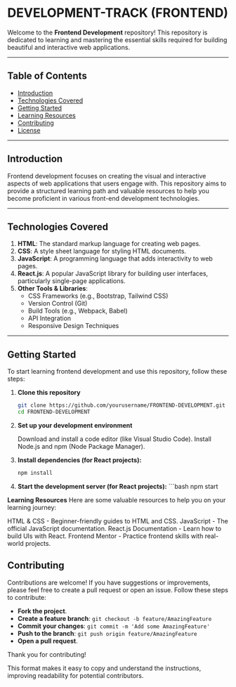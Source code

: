 # DEVELOPMENT-TRACK (FRONTEND)

Welcome to the **Frontend Development** repository! This repository is dedicated to learning and mastering the essential skills required for building beautiful and interactive web applications.

---

## Table of Contents

- [Introduction](#introduction)
- [Technologies Covered](#technologies-covered)
- [Getting Started](#getting-started)
- [Learning Resources](#learning-resources)
- [Contributing](#contributing)
- [License](#license)

---

## Introduction

Frontend development focuses on creating the visual and interactive aspects of web applications that users engage with. This repository aims to provide a structured learning path and valuable resources to help you become proficient in various front-end development technologies.

---

## Technologies Covered

1. **HTML**: The standard markup language for creating web pages.
2. **CSS**: A style sheet language for styling HTML documents.
3. **JavaScript**: A programming language that adds interactivity to web pages.
4. **React.js**: A popular JavaScript library for building user interfaces, particularly single-page applications.
5. **Other Tools & Libraries**:
   - CSS Frameworks (e.g., Bootstrap, Tailwind CSS)
   - Version Control (Git)
   - Build Tools (e.g., Webpack, Babel)
   - API Integration
   - Responsive Design Techniques

---

## Getting Started

To start learning frontend development and use this repository, follow these steps:

1. **Clone this repository**
   ```bash
   git clone https://github.com/yourusername/FRONTEND-DEVELOPMENT.git
   cd FRONTEND-DEVELOPMENT

2. **Set up your development environment**

    Download and install a code editor (like Visual Studio Code).
    Install Node.js and npm (Node Package Manager).

3. **Install dependencies (for React projects):**
      ```bash
      npm install
4. **Start the development server (for React projects):**
       ```bash
       npm start



**Learning Resources**
Here are some valuable resources to help you on your learning journey:

HTML & CSS - Beginner-friendly guides to HTML and CSS.
JavaScript - The official JavaScript documentation.
React.js Documentation - Learn how to build UIs with React.
Frontend Mentor - Practice frontend skills with real-world projects.


## Contributing

Contributions are welcome! If you have suggestions or improvements, please feel free to create a pull request or open an issue. Follow these steps to contribute:

- **Fork the project**.
- **Create a feature branch**: `git checkout -b feature/AmazingFeature`
- **Commit your changes**: `git commit -m 'Add some AmazingFeature'`
- **Push to the branch**: `git push origin feature/AmazingFeature`
- **Open a pull request**.

Thank you for contributing!

This format makes it easy to copy and understand the instructions, improving readability for potential contributors.



